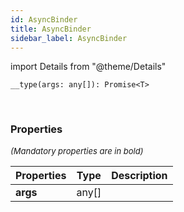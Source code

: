 ```yaml
---
id: AsyncBinder
title: AsyncBinder
sidebar_label: AsyncBinder
---
```


import Details from "@theme/Details"


```tsx
__type(args: any[]): Promise<T>
```
<br/>



### Properties

<font size="2"><i>(Mandatory properties are in bold)</i></font>

| Properties | Type | Description |
| --------- | ---- | ----------- |
| **args** | any[] |  |


